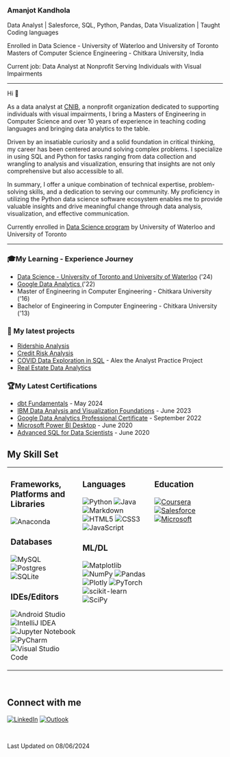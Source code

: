 
### Amanjot Kandhola

Data Analyst | Salesforce, SQL, Python, Pandas, Data Visualization | Taught Coding languages

Enrolled in Data Science - University of Waterloo and University of Toronto
<br>Masters of Computer Science Engineering - Chitkara University, India

Current job: Data Analyst at Nonprofit Serving Individuals with Visual Impairments

----------
Hi 👋 

As a data analyst at [CNIB](https://www.cnib.ca/en?region=on), a nonprofit organization dedicated to supporting individuals with visual impairments, I bring a Masters of Engineering in Computer Science and over 10 years of experience in teaching coding languages and bringing data analytics to the table.

Driven by an insatiable curiosity and a solid foundation in critical thinking, my career has been centered around solving complex problems. I specialize in using SQL and Python for tasks ranging from data collection and wrangling to analysis and visualization, ensuring that insights are not only comprehensive but also accessible to all.

In summary, I offer a unique combination of technical expertise, problem-solving skills, and a dedication to serving our community. My proficiency in utilizing the Python data science software ecosystem enables me to provide valuable insights and drive meaningful change through data analysis, visualization, and effective communication.

Currently enrolled in [Data Science program](https://github.com/amanjot-git/data-science-UofT/tree/main) by University of Waterloo and University of Toronto

------------

### 🎓My Learning - Experience Journey 
- [Data Science - University of Toronto and University of Waterloo](https://learn.utoronto.ca/programs-courses/certificates/data-science) ('24)
- [Google Data Analytics ](https://www.coursera.org/account/accomplishments/specialization/2VM7V2A6ZAS5) ('22)
- Master of Engineering in Computer Engineering - Chitkara University ('16)
- Bachelor of Engineering in Computer Engineering - Chitkara University ('13)



### 🌱 My latest projects 
- [Ridership Analysis](https://github.com/amanjot-git/ridership-analysis-TTC)
- [Credit Risk Analysis ](https://github.com/amanjot-git/credit-risk-analytics/blob/main/Credit%20Risk%20Analysis.ipynb) 
- [COVID Data Exploration in SQL](https://github.com/amanjot-git/PortfolioProjects/blob/main/Portfolio%20Project%20-%20COVID%20Data%20Exploration%20in%20SQL.sql) - Alex the Analyst Practice Project
- [Real Estate Data Analytics](https://github.com/amanjot-git/real-estate-data-analytics/blob/main/Real%20Estate%20Data%20Analytics.ipynb)
  



### 🏆My Latest Certifications  
- [dbt Fundamentals](https://credentials.getdbt.com/ca66b04f-4329-4b83-996e-aa21abfc25e2) - May 2024
- [IBM Data Analysis and Visualization Foundations](https://www.coursera.org/account/accomplishments/specialization/QFB6FGDZFGRB) - June 2023
- [Google Data Analytics Professional Certificate](https://www.coursera.org/account/accomplishments/specialization/2VM7V2A6ZAS5) - September 2022
- [Microsoft Power BI Desktop](https://www.linkedin.com/learning/certificates/7bca1a17416ff1fec09e02cd90fc7360b55e870f8be0081802d655a996bc15d0?trk=backfilled_certificate) - June 2020
- [Advanced SQL for Data Scientists](https://www.linkedin.com/learning/certificates/20b8b7a430446ae58029425159f5d46c7fa6484890435b5603d75fb2565862da?trk=backfilled_certificate) - June 2020
  



## My Skill Set  
<table><tr><td valign="top" width="33%">



### Frameworks, Platforms and Libraries  
![Anaconda](https://img.shields.io/badge/Anaconda-%2344A833.svg?style=for-the-badge&logo=anaconda&logoColor=white)



### Databases  
![MySQL](https://img.shields.io/badge/mysql-%2300f.svg?style=for-the-badge&logo=mysql&logoColor=white)
![Postgres](https://img.shields.io/badge/postgres-%23316192.svg?style=for-the-badge&logo=postgresql&logoColor=white)
![SQLite](https://img.shields.io/badge/sqlite-%2307405e.svg?style=for-the-badge&logo=sqlite&logoColor=white)  
  



### IDEs/Editors  
![Android Studio](https://img.shields.io/badge/Android%20Studio-3DDC84.svg?style=for-the-badge&logo=android-studio&logoColor=white)
![IntelliJ IDEA](https://img.shields.io/badge/IntelliJIDEA-000000.svg?style=for-the-badge&logo=intellij-idea&logoColor=white)
![Jupyter Notebook](https://img.shields.io/badge/jupyter-%23FA0F00.svg?style=for-the-badge&logo=jupyter&logoColor=white)
![PyCharm](https://img.shields.io/badge/pycharm-143?style=for-the-badge&logo=pycharm&logoColor=black&color=black&labelColor=green)
![Visual Studio Code](https://img.shields.io/badge/Visual%20Studio%20Code-0078d7.svg?style=for-the-badge&logo=visual-studio-code&logoColor=white)  


</td><td valign="top" width="33%">



### Languages  
![Python](https://img.shields.io/badge/python-3670A0?style=for-the-badge&logo=python&logoColor=ffdd54)
![Java](https://img.shields.io/badge/java-%23ED8B00.svg?style=for-the-badge&logo=java&logoColor=white)
![Markdown](https://img.shields.io/badge/markdown-%23000000.svg?style=for-the-badge&logo=markdown&logoColor=white)
![HTML5](https://img.shields.io/badge/html5-%23E34F26.svg?style=for-the-badge&logo=html5&logoColor=white)
![CSS3](https://img.shields.io/badge/css3-%231572B6.svg?style=for-the-badge&logo=css3&logoColor=white)
![JavaScript](https://img.shields.io/badge/javascript-%23323330.svg?style=for-the-badge&logo=javascript&logoColor=%23F7DF1E)  
  



### ML/DL  
![Matplotlib](https://img.shields.io/badge/Matplotlib-%23ffffff.svg?style=for-the-badge&logo=Matplotlib&logoColor=black)
![NumPy](https://img.shields.io/badge/numpy-%23013243.svg?style=for-the-badge&logo=numpy&logoColor=white)
![Pandas](https://img.shields.io/badge/pandas-%23150458.svg?style=for-the-badge&logo=pandas&logoColor=white)
![Plotly](https://img.shields.io/badge/Plotly-%233F4F75.svg?style=for-the-badge&logo=plotly&logoColor=white)
![PyTorch](https://img.shields.io/badge/PyTorch-%23EE4C2C.svg?style=for-the-badge&logo=PyTorch&logoColor=white)
![scikit-learn](https://img.shields.io/badge/scikit--learn-%23F7931E.svg?style=for-the-badge&logo=scikit-learn&logoColor=white)
![SciPy](https://img.shields.io/badge/SciPy-%230C55A5.svg?style=for-the-badge&logo=scipy&logoColor=%white)

</td><td valign="top" width="33%">


### Education  
[![Coursera](https://img.shields.io/badge/Coursera-%230056D2.svg?style=for-the-badge&logo=Coursera&logoColor=white)](https://www.coursera.org/user/fb4413559ca3b9e51de0f898bb6a32e2)
[![Salesforce](https://img.shields.io/badge/Salesforce-%2302262B.svg?style=for-the-badge&logo=Salesforce&logoColor=Blue)](https://www.salesforce.com/trailblazer/akaur38)
[![Microsoft](https://img.shields.io/badge/Microsoft-0078D4?style=for-the-badge&logo=microsoft&logoColor=white)](https://learn.microsoft.com/en-us/users/me/achievements#badges-section)
</td></tr></table>  

<br/>  


## Connect with me  
[![LinkedIn](https://img.shields.io/badge/linkedin-%230077B5.svg?style=for-the-badge&logo=linkedin&logoColor=white)](https://www.linkedin.com/in/amanjot-kandhola-a7831270/)
[![Outlook](https://img.shields.io/badge/Microsoft_Outlook-0078D4?style=for-the-badge&logo=microsoft-outlook&logoColor=white)](mailto:dhillonaman91@outlook.com)
  

<br/> 



 Last Updated on 08/06/2024 
